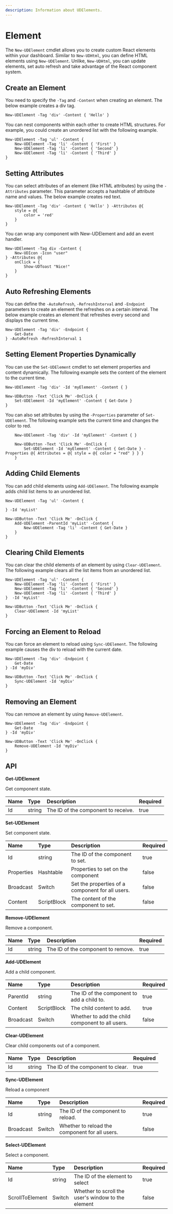 ```yaml
---
description: Information about UDElements.
---
```


# Element

The `New-UDElement` cmdlet allows you to create custom React elements within your dashboard. Similar to `New-UDHtml`, you can define HTML elements using `New-UDElement`. Unlike, `New-UDHtml`, you can update elements, set auto refresh and take advantage of the React component system.

## Create an Element

You need to specify the `-Tag` and `-Content` when creating an element. The below example creates a div tag.

```text
New-UDElement -Tag 'div' -Content { 'Hello' }
```

You can nest components within each other to create HTML structures. For example, you could create an unordered list with the following example.

```text
New-UDElement -Tag 'ul' -Content {
    New-UDElement -Tag 'li' -Content { 'First' }
    New-UDElement -Tag 'li' -Content { 'Second' }
    New-UDElement -Tag 'li' -Content { 'Third' }
}
```

## Setting Attributes

You can select attributes of an element \(like HTML attributes\) by using the `-Attributes` parameter. This parameter accepts a hashtable of attribute name and values. The below example creates red text.

```text
New-UDElement -Tag 'div' -Content { 'Hello' } -Attributes @{
    style = @{
        color = 'red'
    }
}
```

You can wrap any component with New-UDElement and add an event handler.

```text
New-UDElement -Tag div -Content {
    New-UDIcon -Icon "user"
} -Attributes @{
    onClick = {
        Show-UDToast "Nice!"
    }
}
```

## Auto Refreshing Elements

You can define the `-AutoRefresh`, `-RefreshInterval` and `-Endpoint` parameters to create an element the refreshes on a certain interval. The below example creates an element that refreshes every second and displays the current time.

```text
New-UDElement -Tag 'div' -Endpoint {
    Get-Date
} -AutoRefresh -RefreshInterval 1
```

## Setting Element Properties Dynamically

You can use the `Set-UDElement` cmdlet to set element properties and content dynamically. The following example sets the content of the element to the current time.

```text
New-UDElement -Tag 'div' -Id 'myElement' -Content { }

New-UDButton -Text 'Click Me' -OnClick {
    Set-UDElement -Id 'myElement' -Content { Get-Date }
}
```

You can also set attributes by using the `-Properties` parameter of `Set-UDElement`. The following example sets the current time and changes the color to red.

```text
    New-UDElement -Tag 'div' -Id 'myElement' -Content { }

    New-UDButton -Text 'Click Me' -OnClick {
        Set-UDElement -Id 'myElement' -Content { Get-Date } -Properties @{ Attributes = @{ style = @{ color = "red" } } }
    }
```

## Adding Child Elements

You can add child elements using `Add-UDElement`. The following example adds child list items to an unordered list.

```text
New-UDElement -Tag 'ul' -Content {

} -Id 'myList'

New-UDButton -Text 'Click Me' -OnClick {
    Add-UDElement -ParentId 'myList' -Content {
        New-UDElement -Tag 'li' -Content { Get-Date }
    }
}
```

## Clearing Child Elements

You can clear the child elements of an element by using `Clear-UDElement`. The following example clears all the list items from an unordered list.

```text
New-UDElement -Tag 'ul' -Content {
    New-UDElement -Tag 'li' -Content { 'First' }
    New-UDElement -Tag 'li' -Content { 'Second' }
    New-UDElement -Tag 'li' -Content { 'Third' }
}  -Id 'myList'

New-UDButton -Text 'Click Me' -OnClick {
    Clear-UDElement -Id 'myList'
}
```

## Forcing an Element to Reload

You can force an element to reload using `Sync-UDElement`. The following example causes the div to reload with the current date.

```text
New-UDElement -Tag 'div' -Endpoint {
    Get-Date
} -Id 'myDiv'

New-UDButton -Text 'Click Me' -OnClick {
    Sync-UDElement -Id 'myDiv'
}
```

## Removing an Element

You can remove an element by using `Remove-UDElement`.

```text
New-UDElement -Tag 'div' -Endpoint {
    Get-Date
} -Id 'myDiv'

New-UDButton -Text 'Click Me' -OnClick {
    Remove-UDElement -Id 'myDiv'
}
```

## API

**Get-UDElement**

Get component state.

| **Name** | Type | Description | Required |
| :--- | :--- | :--- | :--- |
| Id | string | The ID of the component to receive.  | true |

**Set-UDElement**

Set component state.

| Name | Type | Description | Required |
| :--- | :--- | :--- | :--- |
| Id | string | The ID of the component to set. | true |
| Properties | Hashtable | Properties to set on the component | false |
| Broadcast | Switch | Set the properties of a component for all users. | false |
| Content | ScriptBlock | The content of the component to set. | false |

**Remove-UDElement**

Remove a component.

| Name | Type | Description | Required |
| :--- | :--- | :--- | :--- |
| Id | string | The ID of the component to remove. | true |

**Add-UDElement**

Add a child component.

| **Name** | Type | Description | Required |
| :--- | :--- | :--- | :--- |
| ParentId | string | The ID of the component to add a child to. | true |
| Content | ScriptBlock | The child content to add. | true |
| Broadcast | Switch | Whether to add the child component to all users. | false |

**Clear-UDElement**

Clear child components out of a component.

| Name | Type | Description | Required |
| :--- | :--- | :--- | :--- |
| Id | string | The ID of the component to clear. | true |

**Sync-UDElement**

Reload a component

| Name | Type | Description | Required |
| :--- | :--- | :--- | :--- |
| Id | string | The ID of the component to reload. | true |
| Broadcast | Switch | Whether to reload the component for all users. | false |

**Select-UDElement**

Select a component.

| **Name** | Type | Description | Required |
| :--- | :--- | :--- | :--- |
| Id | string | The ID of the element to select | true |
| ScrollToElement | Switch | Whether to scroll the user's window to the element | false |

